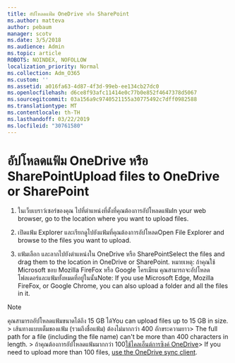 ```yaml
---
title: อัปโหลดแฟ้ม OneDrive หรือ SharePoint
ms.author: matteva
author: pebaum
manager: scotv
ms.date: 3/5/2018
ms.audience: Admin
ms.topic: article
ROBOTS: NOINDEX, NOFOLLOW
localization_priority: Normal
ms.collection: Adm_O365
ms.custom: ''
ms.assetid: a016fa63-4d87-4f3d-99eb-ee134cb27dc0
ms.openlocfilehash: d6ce8f93afc11414e0c77b0e852f4647378d5067
ms.sourcegitcommit: 03a156a9c9740521155a30775492c7dff0982588
ms.translationtype: MT
ms.contentlocale: th-TH
ms.lasthandoff: 03/22/2019
ms.locfileid: "30761580"
---
```

# <a name="upload-files-to-onedrive-or-sharepoint"></a><span data-ttu-id="2f50d-102">อัปโหลดแฟ้ม OneDrive หรือ SharePoint</span><span class="sxs-lookup"><span data-stu-id="2f50d-102">Upload files to OneDrive or SharePoint</span></span>

1. <span data-ttu-id="2f50d-103">ในเว็บเบราว์เซอร์ของคุณ ไปที่ตำแหน่งที่ตั้งที่คุณต้องการอัปโหลดแฟ้ม</span><span class="sxs-lookup"><span data-stu-id="2f50d-103">In your web browser, go to the location where you want to upload files.</span></span>
    
2. <span data-ttu-id="2f50d-104">เปิดแฟ้ม Explorer และเรียกดูไปยังแฟ้มที่คุณต้องการอัปโหลด</span><span class="sxs-lookup"><span data-stu-id="2f50d-104">Open File Explorer and browse to the files you want to upload.</span></span>
    
3. <span data-ttu-id="2f50d-105">แฟ้มเลือก และลากไปยังตำแหน่งใน OneDrive หรือ SharePoint</span><span class="sxs-lookup"><span data-stu-id="2f50d-105">Select the files and drag them to the location in OneDrive or SharePoint.</span></span> <span data-ttu-id="2f50d-106">หมายเหตุ: ถ้าคุณใช้ Microsoft ขอบ Mozilla FireFox หรือ Google โครเมียม คุณสามารถจะอัปโหลดโฟลเดอร์และแฟ้มทั้งหมดที่อยู่ในนั้น</span><span class="sxs-lookup"><span data-stu-id="2f50d-106">Note: If you use Microsoft Edge, Mozilla FireFox, or Google Chrome, you can also upload a folder and all the files in it.</span></span>
    
> [!NOTE]
>  <span data-ttu-id="2f50d-107">คุณสามารถอัปโหลดแฟ้มขนาดได้ถึง 15 GB ได้</span><span class="sxs-lookup"><span data-stu-id="2f50d-107">You can upload files up to 15 GB in size.</span></span> <span data-ttu-id="2f50d-108">> เส้นทางแบบเต็มของแฟ้ม (รวมถึงชื่อแฟ้ม) ต้องไม่มากกว่า 400 อักขระความยาว</span><span class="sxs-lookup"><span data-stu-id="2f50d-108">>  The full path for a file (including the file name) can't be more than 400 characters in length.</span></span> <span data-ttu-id="2f50d-109">> ถ้าคุณต้องการอัปโหลดแฟ้มมากกว่า 100[ใช้ไคลเอ็นต์การซิงค์ OneDrive](https://go.microsoft.com/fwlink/?linkid=866427)</span><span class="sxs-lookup"><span data-stu-id="2f50d-109">>  If you need to upload more than 100 files, [use the OneDrive sync client](https://go.microsoft.com/fwlink/?linkid=866427).</span></span> 
  


